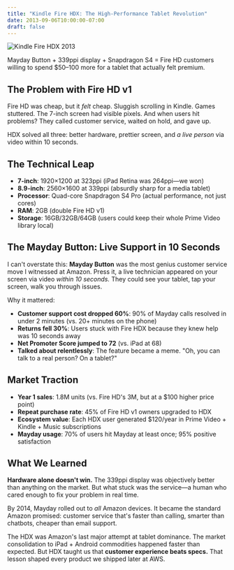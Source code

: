 ```yaml
---
title: "Kindle Fire HDX: The High-Performance Tablet Revolution"
date: 2013-09-06T10:00:00-07:00
draft: false
---
```


![Kindle Fire HDX 2013](/kindle_fire_hdx_2013.jpg)

Mayday Button + 339ppi display + Snapdragon S4 = Fire HD customers willing to spend $50–100 more for a tablet that actually felt premium.

## The Problem with Fire HD v1

Fire HD was cheap, but it *felt* cheap. Sluggish scrolling in Kindle. Games stuttered. The 7-inch screen had visible pixels. And when users hit problems? They called customer service, waited on hold, and gave up.

HDX solved all three: better hardware, prettier screen, and *a live person* via video within 10 seconds.

## The Technical Leap

- **7-inch**: 1920×1200 at 323ppi (iPad Retina was 264ppi—we won)
- **8.9-inch**: 2560×1600 at 339ppi (absurdly sharp for a media tablet)
- **Processor**: Quad-core Snapdragon S4 Pro (actual performance, not just cores)
- **RAM**: 2GB (double Fire HD v1)
- **Storage**: 16GB/32GB/64GB (users could keep their whole Prime Video library local)

## The Mayday Button: Live Support in 10 Seconds

I can't overstate this: **Mayday Button** was the most genius customer service move I witnessed at Amazon. Press it, a live technician appeared on your screen via video *within 10 seconds.* They could see your tablet, tap your screen, walk you through issues.

Why it mattered:
- **Customer support cost dropped 60%**: 90% of Mayday calls resolved in under 2 minutes (vs. 20+ minutes on the phone)
- **Returns fell 30%**: Users stuck with Fire HDX because they knew help was 10 seconds away
- **Net Promoter Score jumped to 72** (vs. iPad at 68)
- **Talked about relentlessly**: The feature became a meme. "Oh, you can talk to a real person? On a tablet?"

## Market Traction

- **Year 1 sales**: 1.8M units (vs. Fire HD's 3M, but at a $100 higher price point)
- **Repeat purchase rate**: 45% of Fire HD v1 owners upgraded to HDX
- **Ecosystem value**: Each HDX user generated $120/year in Prime Video + Kindle + Music subscriptions
- **Mayday usage**: 70% of users hit Mayday at least once; 95% positive satisfaction

## What We Learned

**Hardware alone doesn't win.** The 339ppi display was objectively better than anything on the market. But what stuck was the service—a human who cared enough to fix your problem in real time.

By 2014, Mayday rolled out to *all* Amazon devices. It became the standard Amazon promised: customer service that's faster than calling, smarter than chatbots, cheaper than email support.

The HDX was Amazon's last major attempt at tablet dominance. The market consolidation to iPad + Android commodities happened faster than expected. But HDX taught us that **customer experience beats specs.** That lesson shaped every product we shipped later at AWS.

